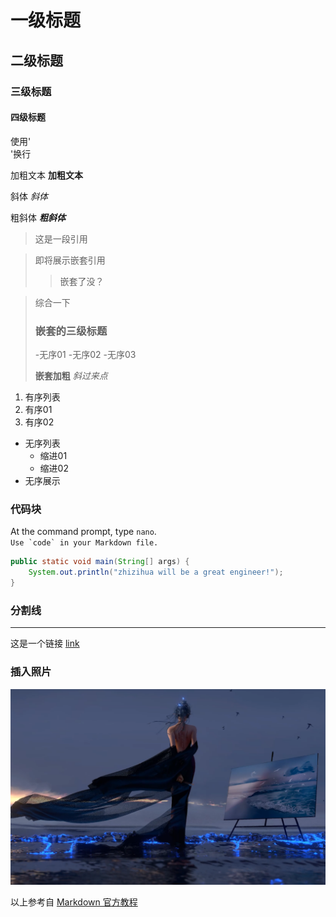 # 一级标题
## 二级标题
### 三级标题
#### 四级标题

使用'<br/>'换行

加粗文本 **加粗文本**

斜体 *斜体*

粗斜体 ***粗斜体***

>这是一段引用

>即将展示嵌套引用
>
>>嵌套了没？

>综合一下
> ### 嵌套的三级标题
>
> -无序01
> -无序02
> -无序03
>
> **嵌套加粗** *斜过来点*

1. 有序列表
2. 有序01
3. 有序02

- 无序列表
    - 缩进01
    - 缩进02
- 无序展示

### 代码块
At the command prompt, type `nano`. <br/>
``Use `code` in your Markdown file.``
``` Java
public static void main(String[] args) {
    System.out.println("zhizihua will be a great engineer!");
}
```

### 分割线

---

这是一个链接 [link](https://markdown.com.cn/basic-syntax/links.html)

### 插入照片
![image.png](/logs/image/image.png)


以上参考自 [Markdown 官方教程](https://markdown.com.cn/basic-syntax/)